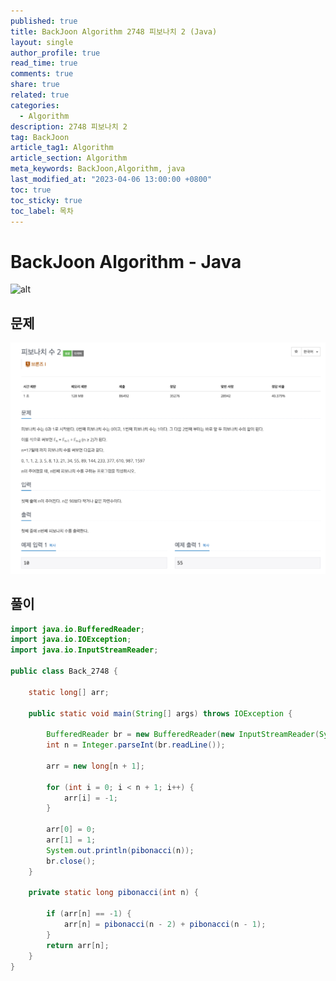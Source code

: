 ```yaml
---
published: true
title: BackJoon Algorithm 2748 피보나치 2 (Java)
layout: single
author_profile: true
read_time: true
comments: true
share: true
related: true
categories:
  - Algorithm
description: 2748 피보나치 2
tag: BackJoon
article_tag1: Algorithm
article_section: Algorithm
meta_keywords: BackJoon,Algorithm, java
last_modified_at: "2023-04-06 13:00:00 +0800"
toc: true
toc_sticky: true
toc_label: 목차
---
```


# BackJoon Algorithm - Java

![alt](https://d2gd6pc034wcta.cloudfront.net/images/logo@2x.png)

## 문제

![alt](/assets/images/post/Algorithm/2748.png)

## 풀이

```java
import java.io.BufferedReader;
import java.io.IOException;
import java.io.InputStreamReader;

public class Back_2748 {

    static long[] arr;

    public static void main(String[] args) throws IOException {

        BufferedReader br = new BufferedReader(new InputStreamReader(System.in));
        int n = Integer.parseInt(br.readLine());

        arr = new long[n + 1];

        for (int i = 0; i < n + 1; i++) {
            arr[i] = -1;
        }

        arr[0] = 0;
        arr[1] = 1;
        System.out.println(pibonacci(n));
        br.close();
    }

    private static long pibonacci(int n) {

        if (arr[n] == -1) {
            arr[n] = pibonacci(n - 2) + pibonacci(n - 1);
        }
        return arr[n];
    }
}

```
